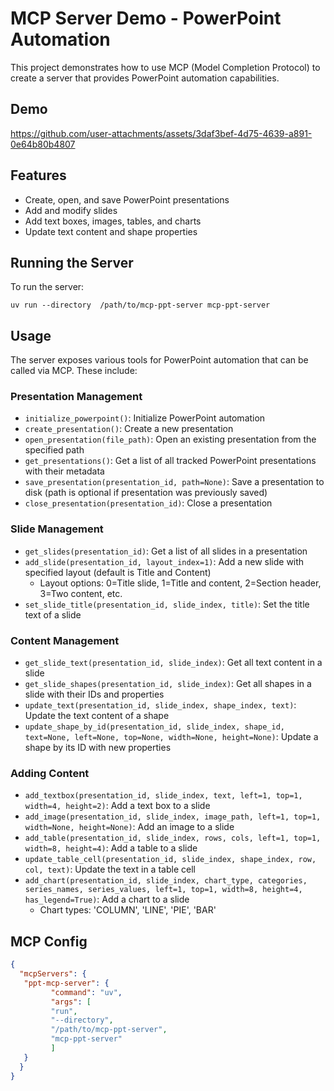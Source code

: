 # MCP Server Demo - PowerPoint Automation

This project demonstrates how to use MCP (Model Completion Protocol) to create a server that provides PowerPoint automation capabilities.

## Demo

https://github.com/user-attachments/assets/3daf3bef-4d75-4639-a891-0e64b80b4807

## Features

- Create, open, and save PowerPoint presentations
- Add and modify slides
- Add text boxes, images, tables, and charts
- Update text content and shape properties


## Running the Server

To run the server:

```
uv run --directory  /path/to/mcp-ppt-server mcp-ppt-server 
```


## Usage

The server exposes various tools for PowerPoint automation that can be called via MCP. These include:

### Presentation Management
- `initialize_powerpoint()`: Initialize PowerPoint automation
- `create_presentation()`: Create a new presentation
- `open_presentation(file_path)`: Open an existing presentation from the specified path
- `get_presentations()`: Get a list of all tracked PowerPoint presentations with their metadata
- `save_presentation(presentation_id, path=None)`: Save a presentation to disk (path is optional if presentation was previously saved)
- `close_presentation(presentation_id)`: Close a presentation

### Slide Management
- `get_slides(presentation_id)`: Get a list of all slides in a presentation
- `add_slide(presentation_id, layout_index=1)`: Add a new slide with specified layout (default is Title and Content)
  - Layout options: 0=Title slide, 1=Title and content, 2=Section header, 3=Two content, etc.
- `set_slide_title(presentation_id, slide_index, title)`: Set the title text of a slide

### Content Management
- `get_slide_text(presentation_id, slide_index)`: Get all text content in a slide
- `get_slide_shapes(presentation_id, slide_index)`: Get all shapes in a slide with their IDs and properties
- `update_text(presentation_id, slide_index, shape_index, text)`: Update the text content of a shape
- `update_shape_by_id(presentation_id, slide_index, shape_id, text=None, left=None, top=None, width=None, height=None)`: Update a shape by its ID with new properties

### Adding Content
- `add_textbox(presentation_id, slide_index, text, left=1, top=1, width=4, height=2)`: Add a text box to a slide
- `add_image(presentation_id, slide_index, image_path, left=1, top=1, width=None, height=None)`: Add an image to a slide
- `add_table(presentation_id, slide_index, rows, cols, left=1, top=1, width=8, height=4)`: Add a table to a slide
- `update_table_cell(presentation_id, slide_index, shape_index, row, col, text)`: Update the text in a table cell
- `add_chart(presentation_id, slide_index, chart_type, categories, series_names, series_values, left=1, top=1, width=8, height=4, has_legend=True)`: Add a chart to a slide
  - Chart types: 'COLUMN', 'LINE', 'PIE', 'BAR'

## MCP Config

```json
{
  "mcpServers": {
   "ppt-mcp-server": {
         "command": "uv",
         "args": [
         "run",
         "--directory",
         "/path/to/mcp-ppt-server",
         "mcp-ppt-server"
         ]
   }
  }
}
```
